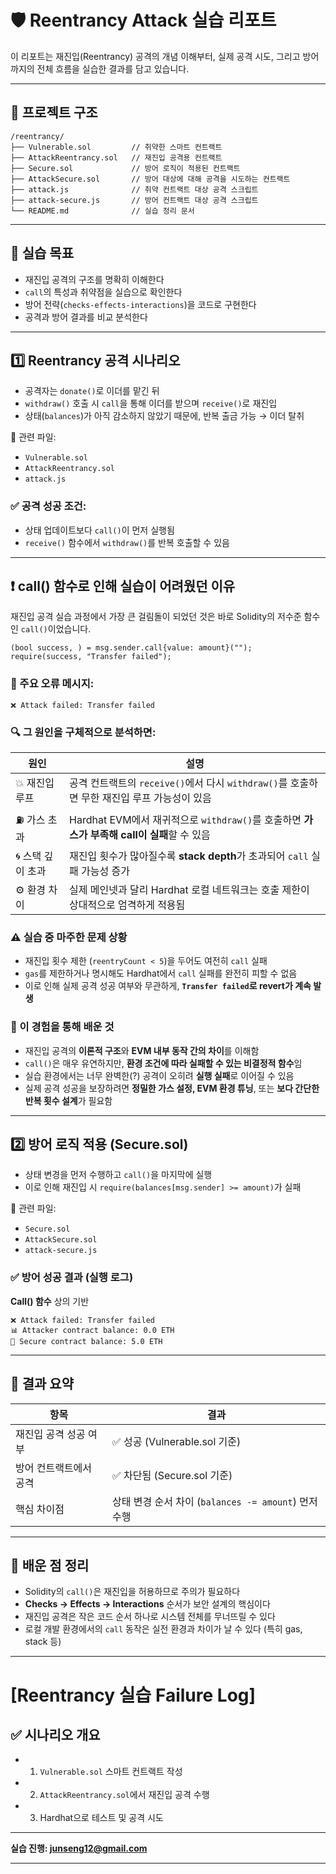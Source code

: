 # 🛡️ Reentrancy Attack 실습 리포트

이 리포트는 재진입(Reentrancy) 공격의 개념 이해부터, 실제 공격 시도, 그리고 방어까지의 전체 흐름을 실습한 결과를 담고 있습니다.

---

## 🔧 프로젝트 구조

```
/reentrancy/
├── Vulnerable.sol         // 취약한 스마트 컨트랙트
├── AttackReentrancy.sol   // 재진입 공격용 컨트랙트
├── Secure.sol             // 방어 로직이 적용된 컨트랙트
├── AttackSecure.sol       // 방어 대상에 대해 공격을 시도하는 컨트랙트
├── attack.js              // 취약 컨트랙트 대상 공격 스크립트
├── attack-secure.js       // 방어 컨트랙트 대상 공격 스크립트
└── README.md              // 실습 정리 문서
```

---

## 🧠 실습 목표

- 재진입 공격의 구조를 명확히 이해한다
- `call`의 특성과 취약점을 실습으로 확인한다
- 방어 전략(`checks-effects-interactions`)을 코드로 구현한다
- 공격과 방어 결과를 비교 분석한다

---

## 1️⃣ Reentrancy 공격 시나리오

- 공격자는 `donate()`로 이더를 맡긴 뒤
- `withdraw()` 호출 시 `call`을 통해 이더를 받으며 `receive()`로 재진입
- 상태(`balances`)가 아직 감소하지 않았기 때문에, 반복 출금 가능 → 이더 탈취

📄 관련 파일:

- `Vulnerable.sol`
- `AttackReentrancy.sol`
- `attack.js`

### ✅ 공격 성공 조건:

- 상태 업데이트보다 `call()`이 먼저 실행됨
- `receive()` 함수에서 `withdraw()`를 반복 호출할 수 있음

---

## ❗ call() 함수로 인해 실습이 어려웠던 이유

재진입 공격 실습 과정에서 가장 큰 걸림돌이 되었던 것은 바로 Solidity의 저수준 함수인 `call()`이었습니다.

```solidity
(bool success, ) = msg.sender.call{value: amount}("");
require(success, "Transfer failed");
```

### 🚨 주요 오류 메시지:

```
❌ Attack failed: Transfer failed
```

### 🔍 그 원인을 구체적으로 분석하면:

| 원인              | 설명                                                                                        |
| ----------------- | ------------------------------------------------------------------------------------------- |
| 💥 재진입 루프    | 공격 컨트랙트의 `receive()`에서 다시 `withdraw()`를 호출하면 무한 재진입 루프 가능성이 있음 |
| ⛽ 가스 초과      | Hardhat EVM에서 재귀적으로 `withdraw()`를 호출하면 **가스가 부족해 call이 실패**할 수 있음  |
| 🌀 스택 깊이 초과 | 재진입 횟수가 많아질수록 **stack depth**가 초과되어 `call` 실패 가능성 증가                 |
| ⚙️ 환경 차이      | 실제 메인넷과 달리 Hardhat 로컬 네트워크는 호출 제한이 상대적으로 엄격하게 적용됨           |

### ⚠️ 실습 중 마주한 문제 상황

- 재진입 횟수 제한 (`reentryCount < 5`)을 두어도 여전히 `call` 실패
- `gas`를 제한하거나 명시해도 Hardhat에서 `call` 실패를 완전히 피할 수 없음
- 이로 인해 실제 공격 성공 여부와 무관하게, **`Transfer failed`로 revert가 계속 발생**

### 🧠 이 경험을 통해 배운 것

- 재진입 공격의 **이론적 구조**와 **EVM 내부 동작 간의 차이**를 이해함
- `call()`은 매우 유연하지만, **환경 조건에 따라 실패할 수 있는 비결정적 함수**임
- 실습 환경에서는 너무 완벽한(?) 공격이 오히려 **실행 실패**로 이어질 수 있음
- 실제 공격 성공을 보장하려면 **정밀한 가스 설정, EVM 환경 튜닝**, 또는 **보다 간단한 반복 횟수 설계**가 필요함

---

## 2️⃣ 방어 로직 적용 (Secure.sol)

- 상태 변경을 먼저 수행하고 `call()`을 마지막에 실행
- 이로 인해 재진입 시 `require(balances[msg.sender] >= amount)`가 실패

📄 관련 파일:

- `Secure.sol`
- `AttackSecure.sol`
- `attack-secure.js`

### ✅ 방어 성공 결과 (실행 로그)

**Call() 함수** 상의 기반

```
❌ Attack failed: Transfer failed
📊 Attacker contract balance: 0.0 ETH
🏦 Secure contract balance: 5.0 ETH
```

---

## 📌 결과 요약

| 항목                   | 결과                                                 |
| ---------------------- | ---------------------------------------------------- |
| 재진입 공격 성공 여부  | ✅ 성공 (Vulnerable.sol 기준)                        |
| 방어 컨트랙트에서 공격 | ✅ 차단됨 (Secure.sol 기준)                          |
| 핵심 차이점            | 상태 변경 순서 차이 (`balances -= amount`) 먼저 수행 |

---

## 🧩 배운 점 정리

- Solidity의 `call()`은 재진입을 허용하므로 주의가 필요하다
- **Checks → Effects → Interactions** 순서가 보안 설계의 핵심이다
- 재진입 공격은 작은 코드 순서 하나로 시스템 전체를 무너뜨릴 수 있다
- 로컬 개발 환경에서의 `call` 동작은 실전 환경과 차이가 날 수 있다 (특히 gas, stack 등)

---

# [Reentrancy 실습 Failure Log]

## ✅ 시나리오 개요

- 1. `Vulnerable.sol` 스마트 컨트랙트 작성

- 2. `AttackReentrancy.sol`에서 재진입 공격 수행

- 3. Hardhat으로 테스트 및 공격 시도

---

**실습 진행: junseng12@gmail.com**

---
